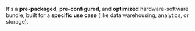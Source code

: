 It's a **pre-packaged**, **pre-configured**, and **optimized** hardware-software bundle, built for a **specific use case** (like data warehousing, analytics, or storage).
